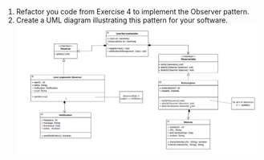 1. Refactor you code from Exercise 4 to implement the Observer pattern.
2. Create a UML diagram illustrating this pattern for your software.
   ![img.png](img.png)